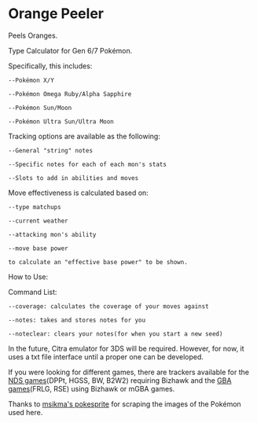 # Orange Peeler
 Peels Oranges.

Type Calculator for Gen 6/7 Pokémon.

Specifically, this includes:

    --Pokémon X/Y

    --Pokémon Omega Ruby/Alpha Sapphire

    --Pokémon Sun/Moon

    --Pokémon Ultra Sun/Ultra Moon


Tracking options are available as the following:

    --General "string" notes

    --Specific notes for each of each mon's stats

    --Slots to add in abilities and moves


Move effectiveness is calculated based on:

    --type matchups

    --current weather

    --attacking mon's ability

    --move base power

    to calculate an "effective base power" to be shown.


How to Use:

Command List:

    --coverage: calculates the coverage of your moves against 

    --notes: takes and stores notes for you

    --noteclear: clears your notes(for when you start a new seed)

In the future, Citra emulator for 3DS will be required. However, for now, it uses a txt file interface until a proper one can be developed. 

If you were looking for different games, there are trackers available for the [NDS games](https://github.com/Brian0255/NDS-Ironmon-Tracker)(DPPt, HGSS, BW, B2W2) requiring Bizhawk and the [GBA games](https://github.com/besteon/Ironmon-Tracker)(FRLG, RSE) using Bizhawk or mGBA games.

Thanks to [msikma's pokesprite](https://github.com/msikma/pokesprite) for scraping the images of the Pokémon used here.
